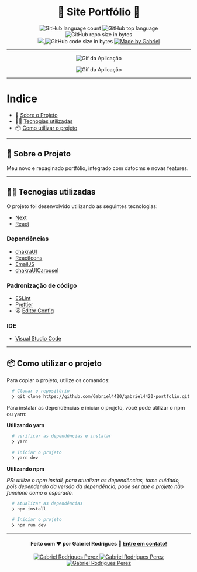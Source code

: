 <h1 align="center">
  &#x1F4F1; Site Portfólio &#x1F4F1;
</h1>

<p align="center">
   <img alt="GitHub language count" src="https://img.shields.io/github/languages/count/Gabriel4420/gabriel4420-portfolio">

  <img alt="GitHub top language" src="https://img.shields.io/github/languages/top/Gabriel4420/gabriel4420-portfolio?logo=html">

  <img alt="GitHub repo size in bytes" src="https://img.shields.io/github/repo-size/Gabriel4420/gabriel4420-portfolio?color=green">

  <br>
  
  <a href="https://www.codacy.com/manual/Gabriel4420/gabriel4420-portfolio?utm_source=github.com&amp;utm_medium=referral&amp;utm_content=Gabriel4420/gabriel4420-portfolio&amp;utm_campaign=Badge_Grade">
    <img src="https://app.codacy.com/project/badge/Grade/6dd6b46abeb14e99935a2b9ac5c6ede2"/>
  </a>
  
  <img alt="GitHub code size in bytes" src="https://img.shields.io/github/last-commit/Gabriel4420/gabriel4420-portfolio">


  <a href="https://www.linkedin.com/in/gabriel-rodrigues-perez-2069b072/">
    <img alt="Made by Gabriel" src="https://img.shields.io/badge/made%20by-Gabriel-%2304D361">
  </a>
</p>

---

<p align="center">
  <img alt="Gif da Aplicação" src="./public/assets/HomeApp.png" />
</p>
<p align="center">
  <img alt="Gif da Aplicação" src="./public/assets/Mobile.png" />
</p>

---

# Indice

- :rocket: [Sobre o Projeto](#rocket-sobre-o-projeto)
- 👨‍💻️ [Tecnogias utilizadas](#%EF%B8%8F-tecnogias-utilizadas)
- 📦️ [Como utilizar o projeto](#%EF%B8%8F-como-utilizar-o-projeto)
---

## :rocket: Sobre o Projeto

Meu novo e repaginado portfólio, integrado com datocms e novas features.

---

## 👨‍💻️ Tecnogias utilizadas

O projeto foi desenvolvido utilizando as seguintes tecnologias:

- [Next](https://nextjs.org/)
- [React](https://pt-br.reactjs.org/)

### Dependências

- [chakraUI](https://chakra-ui.com/)
- [ReactIcons](https://react-icons.github.io/react-icons/)
- [EmailJS](https://www.emailjs.com/docs/)
- [chakraUICarousel](https://socket.dev/npm/package/chakra-ui-carousel)



### Padronização de código

  - [ESLint](https://eslint.org/)
  - [Prettier](https://prettier.io/)
  - :mouse: [Editor Config](https://editorconfig.org/)

### IDE

  - [Visual Studio Code](https://code.visualstudio.com/)

---

## 📦️ Como utilizar o projeto

Para copiar o projeto, utilize os comandos:

```bash
  # Clonar o repositório
  ❯ git clone https://github.com/Gabriel4420/gabriel4420-portfolio.git

```
Para instalar as dependências e iniciar o projeto, você pode utilizar o npm ou yarn:

**Utilizando yarn**

```bash
  # verificar as dependências e instalar
  ❯ yarn
 
  # Iniciar o projeto
  ❯ yarn dev
```

**Utilizando npm**

*PS: utilize o npm install, para atualizar as dependências, tome cuidado, pois dependendo da versão da dependência, pode ser que o projeto não funcione como o esperado.*

```bash
  # Atualizar as dependências
  ❯ npm install

  # Iniciar o projeto
  ❯ npm run dev
```

---

<h4 align="center">
  Feito com ❤️ por Gabriel Rodrigues 👋️ <a href="mailto:gabriel_rodrigues_perez@hotmail.com">Entre em contato!</a>
</h4>

<p align="center">

  <a href="https://www.linkedin.com/in/gabriel-rodrigues-perez-2069b072/">
    <img alt="Gabriel Rodrigues Perez" src="https://img.shields.io/badge/LinkedIn-Gabriel_Rodrigues-0e76a8?style=flat&logoColor=white&logo=linkedin">
  </a>
  <a href="https://www.facebook.com/gabriel.rodrigues.perez">
    <img alt="Gabriel Rodrigues Perez" src="https://img.shields.io/badge/Facebook-Gabriel_Rodrigues-1778F2?style=flat&logoColor=white&logo=facebook">
  </a>
  <a href="https://www.instagram.com/gabriel_rodrigues_perez/">
    <img alt="Gabriel Rodrigues Perez" src="https://img.shields.io/badge/Instagram-@gabriel4420-833AB4?style=flat&logoColor=white&logo=instagram">
  </a>
  
  
</p>